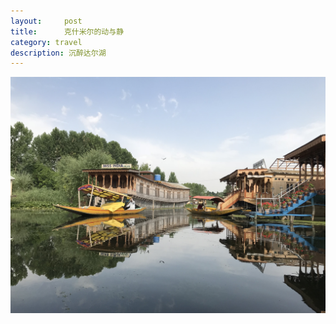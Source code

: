 ```yaml
---
layout:     post
title:      克什米尔的动与静
category: travel
description: 沉醉达尔湖
---
```

![dal lake](https://raw.githubusercontent.com/JounyWang/JounyWang.github.io/master/_posts/travel/img/IMG_9101.JPG)
